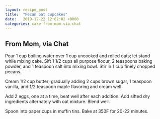 ```yaml
---
layout: recipe_post
title:  "Pecan oat cupcakes"
date:   2019-12-22 12:02:02 +0000
categories: cake from-mom-via-chat
---
```


## From Mom, via Chat

Pour 1 cup boiling water over 1 cup uncooked and rolled oats; let stand while mixing cake. Sift 1 1/2 cups all purpose floour, 2 teaspoons baking powder, and 1 teaspoon salt into mixing bowl. Stir in 1 cup finely chopped pecans.


Cream 1/2 cup butter; gradually adding 2 cups brown sugar, 1 teaspoon vanilla, and 1/2 teaspoon maple flavoring and cream well.


Add 2 eggs, one at a time, beat well after each addition. Add sifted dry ingredients alternately with oat mixture. Blend well.


Spoon into paper cups in muffin tins. Bake at 350F for 20-22 minutes.
